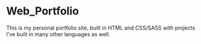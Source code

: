 # Web_Portfolio
This is my personal portfolio site, built in HTML and CSS/SASS with projects I've built in many other languages as well.
